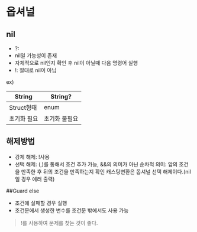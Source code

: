 # 옵셔널
## nil
- ?: 
 - nil일 가능성이 존재
 - 자체적으로 nil인지 확인 후 nil이 아닐때 다음 명령어 실행
- !: 절대로 nil이 아님

ex)

String | String?
--- | ---
Struct형태 | enum
초기화 필요 | 초기화 불필요

## 해제방법
- 강제 해제: !사용
- 선택 해제:
(,)를 통해서 조건 추가 가능, &&의 의미가 아닌 순차적 의미: 앞의 조건을 만족한 후 뒤의 조건을 만족하는지 확인
캐스팅변환은 옵셔널 선택 해제이다.(nil일 경우 에러 출력)

##Guard else
- 조건에 실패할 경우 실행
- 조건문에서 생성한 변수를 조건문 밖에서도 사용 가능

> !를 사용하여 문제를 찾는 것이 좋다.